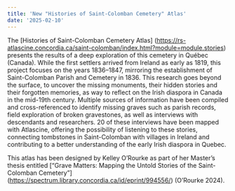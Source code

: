 ```yaml
---
title: 'New "Histories of Saint-Colomban Cemetery" Atlas'
date: '2025-02-10'
---
```


The [Histories of Saint-Colomban Cemetery Atlas] (https://rs-atlascine.concordia.ca/saint-colomban/index.html?module=module.stories) presents the results of a deep exploration of this cemetery in Québec (Canada). While the first settlers arrived from Ireland as early as 1819, this project focuses on the years 1836–1847, mirroring the establishment of Saint-Colomban Parish and Cemetery in 1836. This research goes beyond the surface, to uncover the missing monuments, their hidden stories and their forgotten memories, as way to reflect on the Irish diaspora in Canada in the mid-19th century. Multiple sources of information have been compiled and cross-referenced to identify missing graves such as parish records, field exploration of broken gravestones, as well as interviews with descendants and researchers. 20 of these interviews have been mapped with Atlascine, offering the possibility of listening to these stories, connecting tombstones in Saint-Colomban with villages in Ireland and contributing to a better understanding of the early Irish diaspora in Quebec.

This atlas has been designed by Kelley O’Rourke as part of her Master’s thesis entitled [“Grave Matters: Mapping the Untold Stories of the Saint-Colomban Cemetery”] (https://spectrum.library.concordia.ca/id/eprint/994556/) (O’Rourke 2024).